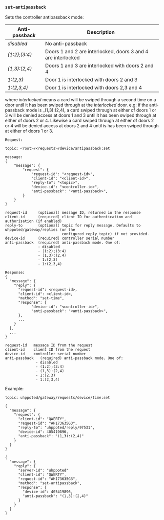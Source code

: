 ### `set-antipassback`

Sets the controller antipassback mode:

| Anti-passback | Description                                                  |
|---------------|--------------------------------------------------------------|
| _disabled_    | No anti-passback                                             |
| _(1:2);(3:4)_ | Doors 1 and 2 are interlocked, doors 3 and 4 are interlocked |
| _(1,3):(2,4)_ | Doors 1 and 3 are interlocked with doors 2 and 4             |
| _1:(2,3)_     | Door 1 is interlocked with doors 2 and 3                     |
| _1:(2,3,4)_   | Door 1 is interlocked with doors 2,3 and 4                   |

where _interlocked_ means a card will be swiped through a second time on a door until it has 
been swiped through at the _interlocked_ door. e.g: if the anti-passback mode is _(1,3):(2,4),
a card swiped through at either of doors 1 or 3 will be denied access at doors 1 and 3 until 
it has been swiped through at either of doors 2 or 4. Likewise a card swiped through at either
of doors 2 or 4 will be denied access at doors 2 and 4 until is has been swiped through at 
either of doors 1 or 3.


```
Request:

topic: <root>/<requests>/device/antipassback:set

message:
{
    "message": {
        "request": {
            "request-id": "<request-id>",
            "client-id": "<client-id>",
            "reply-to": "<topic>",
            "device-id": "<controller-id>",
            "anti-passback": "<anti-passback>",
        }
    }
}

request-id     (optional) message ID, returned in the response
client-id      (required) client ID for authentication and authorisation (if enabled)
reply-to       (optional) topic for reply message. Defaults to uhppoted/gateway/replies (or the
                          configured reply topic) if not provided.
device-id      (required) controller serial number
anti-passback  (required) anti-passback mode. One of:
               - disabled
               - (1:2);(3:4)
               - (1,3):(2,4)
               - 1:(2,3)
               - 1:(2,3,4)
```

```
Response:
{
  "message": {
    "reply": {
      "request-id": <request-id>,
      "client-id": <client-id>,
      "method": "set-time",
      "response": {
            "device-id": "<controller-id>",
            "anti-passback": "<anti-passback>",
      },
      ...
    }
  },
  ...
}

request-id   message ID from the request
client-id    client ID from the request
device-id    controller serial number
anti-passback   (required) anti-passback mode. One of:
              - disabled
              - (1:2);(3:4)
              - (1,3):(2,4)
              - 1:(2,3)
              - 1:(2,3,4)
```


Example:
```
topic: uhppoted/gateway/requests/device/time:set

{
  "message": {
    "request": {
      "client-id": "QWERTY",
      "request-id": "AH173635G3",
      "reply-to": "uhppoted/reply/97531",
      "device-id": 405419896,
      "anti-passback": "(1,3):(2,4)"
    }
  }
}

{
  "message": {
    "reply": {
      "server-id": "uhppoted"
      "client-id": "QWERTY",
      "request-id": "AH173635G3",
      "method": "set-antipassback",
      "response": {
        "device-id": 405419896,
        "anti-passback": "(1,3):(2,4)"
      }
    }
  }
}
```
